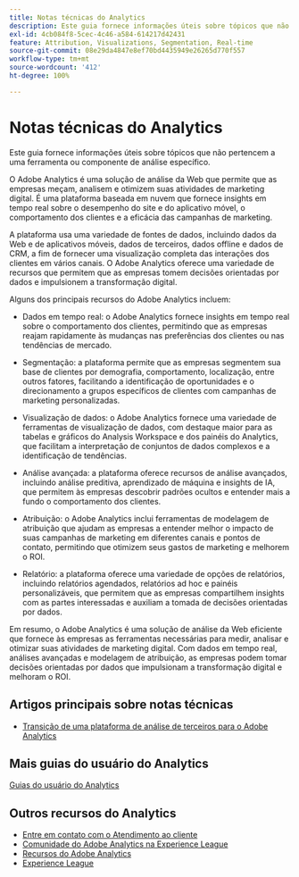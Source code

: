 ```yaml
---
title: Notas técnicas do Analytics
description: Este guia fornece informações úteis sobre tópicos que não pertencem a uma ferramenta ou componente de análise específico.
exl-id: 4cb084f8-5cec-4c46-a584-614217d42431
feature: Attribution, Visualizations, Segmentation, Real-time
source-git-commit: 08e29da4847e8ef70bd4435949e26265d770f557
workflow-type: tm+mt
source-wordcount: '412'
ht-degree: 100%

---
```


# Notas técnicas do Analytics

Este guia fornece informações úteis sobre tópicos que não pertencem a uma ferramenta ou componente de análise específico.

O Adobe Analytics é uma solução de análise da Web que permite que as empresas meçam, analisem e otimizem suas atividades de marketing digital. É uma plataforma baseada em nuvem que fornece insights em tempo real sobre o desempenho do site e do aplicativo móvel, o comportamento dos clientes e a eficácia das campanhas de marketing.

A plataforma usa uma variedade de fontes de dados, incluindo dados da Web e de aplicativos móveis, dados de terceiros, dados offline e dados de CRM, a fim de fornecer uma visualização completa das interações dos clientes em vários canais. O Adobe Analytics oferece uma variedade de recursos que permitem que as empresas tomem decisões orientadas por dados e impulsionem a transformação digital.

Alguns dos principais recursos do Adobe Analytics incluem:

* Dados em tempo real: o Adobe Analytics fornece insights em tempo real sobre o comportamento dos clientes, permitindo que as empresas reajam rapidamente às mudanças nas preferências dos clientes ou nas tendências de mercado.

* Segmentação: a plataforma permite que as empresas segmentem sua base de clientes por demografia, comportamento, localização, entre outros fatores, facilitando a identificação de oportunidades e o direcionamento a grupos específicos de clientes com campanhas de marketing personalizadas.

* Visualização de dados: o Adobe Analytics fornece uma variedade de ferramentas de visualização de dados, com destaque maior para as tabelas e gráficos do Analysis Workspace e dos painéis do Analytics, que facilitam a interpretação de conjuntos de dados complexos e a identificação de tendências.

* Análise avançada: a plataforma oferece recursos de análise avançados, incluindo análise preditiva, aprendizado de máquina e insights de IA, que permitem às empresas descobrir padrões ocultos e entender mais a fundo o comportamento dos clientes.

* Atribuição: o Adobe Analytics inclui ferramentas de modelagem de atribuição que ajudam as empresas a entender melhor o impacto de suas campanhas de marketing em diferentes canais e pontos de contato, permitindo que otimizem seus gastos de marketing e melhorem o ROI.

* Relatório: a plataforma oferece uma variedade de opções de relatórios, incluindo relatórios agendados, relatórios ad hoc e painéis personalizáveis, que permitem que as empresas compartilhem insights com as partes interessadas e auxiliam a tomada de decisões orientadas por dados.

Em resumo, o Adobe Analytics é uma solução de análise da Web eficiente que fornece às empresas as ferramentas necessárias para medir, analisar e otimizar suas atividades de marketing digital. Com dados em tempo real, análises avançadas e modelagem de atribuição, as empresas podem tomar decisões orientadas por dados que impulsionam a transformação digital e melhoram o ROI.


## Artigos principais sobre notas técnicas

* [Transição de uma plataforma de análise de terceiros para o Adobe Analytics](ga-to-aa/home.md)

## Mais guias do usuário do Analytics

[Guias do usuário do Analytics](https://experienceleague.adobe.com/docs/analytics.html?lang=pt-BR)

## Outros recursos do Analytics

* [Entre em contato com o Atendimento ao cliente](https://experienceleague.adobe.com/?support-solution=Analytics&amp;lang=pt-BR#support)
* [Comunidade do Adobe Analytics na Experience League](https://experienceleaguecommunities.adobe.com/t5/adobe-analytics/ct-p/adobe-analytics-community?profile.language=pt)
* [Recursos do Adobe Analytics](https://experienceleaguecommunities.adobe.com/t5/adobe-analytics-discussions/adobe-analytics-resources/m-p/276666?profile.language=pt)
* [Experience League](https://experienceleague.adobe.com/pt-br)
